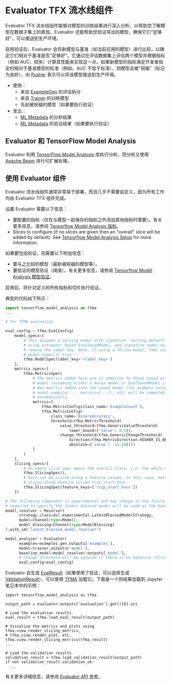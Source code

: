 # Evaluator TFX 流水线组件

Evaluator TFX 流水线组件能够对模型的训练结果进行深入分析，以帮助您了解模型在数据子集上的表现。Evaluator 还能帮助您验证导出的模型，确保它们“足够好”，可以推送到生产环境。

启用验证后，Evaluator 会将新模型与基准（如当前应用的模型）进行比较，以确定它们相对于基准是否“足够好”。它通过在评估数据集上评估两个模型并根据指标（例如 AUC、损失）计算其性能来实现这一点。如果新模型的指标满足开发者指定的相对于基准模型的标准（例如，AUC 不低于标准），则模型会被“祝福”（标记为良好），向 [Pusher](pusher.md) 表示可以将该模型推送到生产环境。

- 使用：
    - 来自 [ExampleGen](https://www.tensorflow.org/tfx/guide/examplegen) 的评估拆分
    - 来自 [Trainer](trainer.md) 的训练模型
    - 先前被祝福的模型（如果要执行验证）
- 发出：
    - [ML Metadata](mlmd.md) 的分析结果
    - [ML Metadata](mlmd.md) 的验证结果（如果要执行验证）

## Evaluator 和 TensorFlow Model Analysis

Evaluator 利用 [TensorFlow Model Analysis](tfma.md) 库执行分析，而分析又使用 [Apache Beam](beam.md) 进行可扩展处理。

## 使用 Evaluator 组件

Evaluator 流水线组件通常非常易于部署，而且几乎不需要自定义，因为所有工作均由 Evaluator TFX 组件完成。

设置 Evaluator 需要以下信息：

- 要配置的指标（仅在与模型一起保存的指标之外添加其他指标时需要）。有关更多信息，请参阅 [Tensorflow Model Analysis 指标](https://github.com/tensorflow/model-analysis/blob/master/g3doc/metrics.md)。
- Slices to configure (if no slices are given then an "overall" slice will be added by default). See [Tensorflow Model Analysis Setup](https://github.com/tensorflow/model-analysis/blob/master/g3doc/setup.md) for more information.

如果要包括验证，则需要以下附加信息：

- 要与之比较的模型（最新被祝福的模型等）。
- 要验证的模型验证（阈值）。有关更多信息，请参阅 [Tensorflow Model Analysis 模型验证](https://github.com/tensorflow/model-analysis/blob/master/g3doc/model_validations.md)。

启用后，将针对定义的所有指标和切片执行验证。

典型的代码如下所示：

```python
import tensorflow_model_analysis as tfma
...

# For TFMA evaluation

eval_config = tfma.EvalConfig(
    model_specs=[
        # This assumes a serving model with signature 'serving_default'. If
        # using estimator based EvalSavedModel, add signature_name='eval' and
        # remove the label_key. Note, if using a TFLite model, then you must set
        # model_type='tf_lite'.
        tfma.ModelSpec(label_key='<label_key>')
    ],
    metrics_specs=[
        tfma.MetricsSpec(
            # The metrics added here are in addition to those saved with the
            # model (assuming either a keras model or EvalSavedModel is used).
            # Any metrics added into the saved model (for example using
            # model.compile(..., metrics=[...]), etc) will be computed
            # automatically.
            metrics=[
                tfma.MetricConfig(class_name='ExampleCount'),
                tfma.MetricConfig(
                    class_name='BinaryAccuracy',
                    threshold=tfma.MetricThreshold(
                        value_threshold=tfma.GenericValueThreshold(
                            lower_bound={'value': 0.5}),
                        change_threshold=tfma.GenericChangeThreshold(
                            direction=tfma.MetricDirection.HIGHER_IS_BETTER,
                            absolute={'value': -1e-10})))
            ]
        )
    ],
    slicing_specs=[
        # An empty slice spec means the overall slice, i.e. the whole dataset.
        tfma.SlicingSpec(),
        # Data can be sliced along a feature column. In this case, data is
        # sliced along feature column trip_start_hour.
        tfma.SlicingSpec(feature_keys=['trip_start_hour'])
    ])

# The following component is experimental and may change in the future. This is
# required to specify the latest blessed model will be used as the baseline.
model_resolver = Resolver(
      strategy_class=dsl.experimental.LatestBlessedModelStrategy,
      model=Channel(type=Model),
      model_blessing=Channel(type=ModelBlessing)
).with_id('latest_blessed_model_resolver')

model_analyzer = Evaluator(
      examples=examples_gen.outputs['examples'],
      model=trainer.outputs['model'],
      baseline_model=model_resolver.outputs['model'],
      # Change threshold will be ignored if there is no baseline (first run).
      eval_config=eval_config)
```

Evaluator 会生成 [EvalResult](https://www.tensorflow.org/tfx/model_analysis/api_docs/python/tfma/EvalResult)（如果使用了验证，可以选择生成 [ValidationResult](https://www.tensorflow.org/tfx/model_analysis/api_docs/python/tfma/ValidationResult)），可以使用 [TFMA](tfma.md) 加载它。下面是一个将结果加载到 Jupyter 笔记本中的示例：

```
import tensorflow_model_analysis as tfma

output_path = evaluator.outputs['evaluation'].get()[0].uri

# Load the evaluation results.
eval_result = tfma.load_eval_result(output_path)

# Visualize the metrics and plots using tfma.view.render_slicing_metrics,
# tfma.view.render_plot, etc.
tfma.view.render_slicing_metrics(tfma_result)
...

# Load the validation results
validation_result = tfma.load_validation_result(output_path)
if not validation_result.validation_ok:
  ...
```

有关更多详细信息，请参阅 [Evaluator API 参考](https://www.tensorflow.org/tfx/api_docs/python/tfx/v1/components/Evaluator)。
